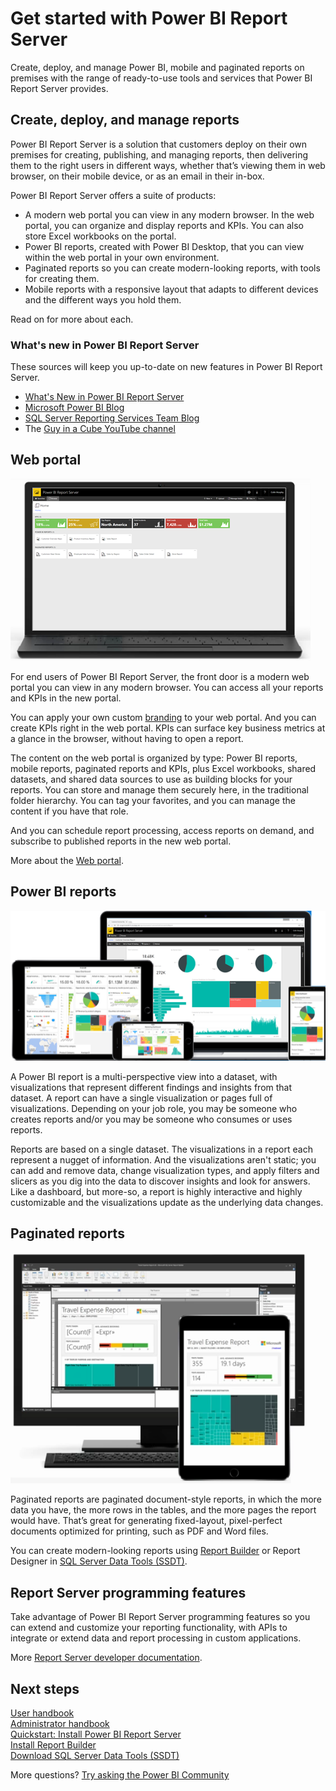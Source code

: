<properties
   pageTitle="Get started with Power BI Report Server"
   description="Learn how to install Power BI Report Server. "
   services="powerbi"
   documentationCenter=""
   authors="guyinacube"
   manager="kfile"
   backup=""
   editor=""
   tags=""
   qualityFocus="no"
   qualityDate=""/>

<tags
   ms.service="powerbi"
   ms.devlang="NA"
   ms.topic="article"
   ms.tgt_pltfrm="NA"
   ms.workload="powerbi"
   ms.date="11/01/2017"
   ms.author="asaxton"/>

# Get started with Power BI Report Server

Create, deploy, and manage Power BI, mobile and paginated reports on premises with the range of ready-to-use tools and services that Power BI Report Server provides.

## Create, deploy, and manage reports

Power BI Report Server is a solution that customers deploy on their own premises for creating, publishing, and managing reports, then delivering them to the right users in different ways, whether that’s viewing them in web browser, on their mobile device, or as an email in their in-box.

Power BI Report Server offers a suite of products:

- A modern web portal you can view in any modern browser. In the web portal, you can organize and display reports and KPIs. You can also store Excel workbooks on the portal.
- Power BI reports, created with Power BI Desktop, that you can view within the web portal in your own environment.
- Paginated reports so you can create modern-looking reports, with tools for creating them.
- Mobile reports with a responsive layout that adapts to different devices and the different ways you hold them.

Read on for more about each.

### What's new in Power BI Report Server

These sources will keep you up-to-date on new features in Power BI Report Server.

* [What's New in Power BI Report Server](reportserver-whats-new.md)
* [Microsoft Power BI Blog](https://powerbi.microsoft.com/blog/)
* [SQL Server Reporting Services Team Blog](https://blogs.msdn.microsoft.com/sqlrsteamblog/)
* The [Guy in a Cube YouTube channel](https://aka.ms/guyinacube)

## Web portal

![](media/reportserver-get-started/web-portal.png)

For end users of Power BI Report Server, the front door is a modern web portal you can view in any modern browser. You can access all your reports and KPIs in the new portal.

You can apply your own custom [branding](https://docs.microsoft.com/sql/reporting-services/branding-the-web-portal) to your web portal. And you can create KPIs right in the web portal. KPIs can surface key business metrics at a glance in the browser, without having to open a report.

The content on the web portal is organized by type: Power BI reports, mobile reports, paginated reports and KPIs, plus Excel workbooks, shared datasets, and shared data sources to use as building blocks for your reports. You can store and manage them securely here, in the traditional folder hierarchy. You can tag your favorites, and you can manage the content if you have that role.

And you can schedule report processing, access reports on demand, and subscribe to published reports in the new web portal.

More about the [Web portal](https://docs.microsoft.com/sql/reporting-services/web-portal-ssrs-native-mode).

## Power BI reports

![](media/reportserver-get-started/powerbi-reports.png)

A Power BI report is a multi-perspective view into a dataset, with visualizations that represent different findings and insights from that dataset.  A report can have a single visualization or pages full of visualizations. Depending on your job role, you may be someone who creates reports and/or you may be someone who consumes or uses reports.

Reports are based on a single dataset. The visualizations in a report each represent a nugget of information. And the visualizations aren't static; you can add and remove data, change visualization types, and apply filters and slicers as you dig into the data to discover insights and look for answers. Like a dashboard, but more-so, a report is highly interactive and highly customizable and the visualizations update as the underlying data changes.

## Paginated reports

![](media/reportserver-get-started/paginated-reports.png)

Paginated reports are paginated document-style reports, in which the more data you have, the more rows in the tables, and the more pages the report would have. That’s great for generating fixed-layout, pixel-perfect documents optimized for printing, such as PDF and Word files.

You can create modern-looking reports using [Report Builder](https://docs.microsoft.com/sql/reporting-services/report-builder/report-builder-in-sql-server-2016) or Report Designer in [SQL Server Data Tools (SSDT)](https://docs.microsoft.com/sql/reporting-services/tools/reporting-services-in-sql-server-data-tools-ssdt).

## Report Server programming features

Take advantage of Power BI Report Server programming features so you can extend and customize your reporting functionality, with APIs to integrate or extend data and report processing in custom applications.

More [Report Server developer documentation](https://docs.microsoft.com/sql/reporting-services/reporting-services-developer-documentation).

## Next steps

[User handbook](reportserver-user-handbook-overview.md)  
[Administrator handbook](reportserver-admin-handbook-overview.md)  
[Quickstart: Install Power BI Report Server](reportserver-quickstart-install-report-server.md)  
[Install Report Builder](https://docs.microsoft.com/sql/reporting-services/install-windows/install-report-builder)  
[Download SQL Server Data Tools (SSDT)](http://go.microsoft.com/fwlink/?LinkID=616714)

More questions? [Try asking the Power BI Community](https://community.powerbi.com/)